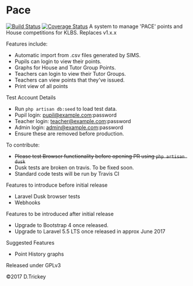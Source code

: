 # Pace

[![Build Status](https://travis-ci.org/trickeydan/Pace.svg?branch=develop)](https://travis-ci.org/trickeydan/Pace)
[![Coverage Status](https://coveralls.io/repos/github/trickeydan/Pace/badge.svg?branch=develop)](https://coveralls.io/github/trickeydan/Pace?branch=develop)
A system to manage 'PACE' points and House competitions for KLBS. Replaces v1.x.x

Features include:

* Automatic import from .csv files generated by SIMS.
* Pupils can login to view their points.
* Graphs for House and Tutor Group Points.
* Teachers can login to view their Tutor Groups.
* Teachers can view points that they've issued.
* Print view of all points

Test Account Details
* Run `php artisan db:seed` to load test data.
* Pupil login: pupil@example.com:password
* Teacher login: teacher@example.com:password
* Admin login: admin@example.com:password
* Ensure these are removed before production.

To contribute:
* <del>Please test Browser functionality before opening PR using `php artisan dusk` </del>
* Dusk tests are broken on travis. To be fixed soon.
* Standard code tests will be run by Travis CI

Features to introduce before initial release
* Laravel Dusk browser tests
* Webhooks

Features to be introduced after initial release
* Upgrade to Bootstrap 4 once released.
* Upgrade to Laravel 5.5 LTS once released in approx June 2017

Suggested Features
* Point History graphs

Released under GPLv3

&copy;2017 D.Trickey
